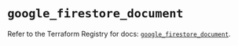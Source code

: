 # `google_firestore_document`

Refer to the Terraform Registry for docs: [`google_firestore_document`](https://registry.terraform.io/providers/drfaust92/google/4.16.4/docs/resources/firestore_document).
